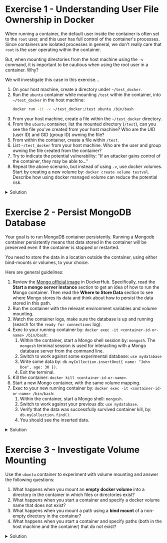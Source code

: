 # Exercise 1 - Understanding User File Ownership in Docker
When running a container, the default user inside the container is often set to the `root` user, and this user has full control of the container's processes. Since containers are isolated processes in general, we don't really care that `root` is the user operating within the container.

But, when mounting directories from the host machine using the `-v` command, it is important to be cautious when using the root user in a container. Why?

We will investigate this case in this exercise...
1. On your host machine, create a directory under `~/test_docker`.
1. Run the `ubuntu` container while mounting `/test` within the container, into `~/test_docker` in the host machine:
    ```bash
    docker run -it -v ~/test_docker:/test ubuntu /bin/bash
    ```
1. From your host machine, create a file within the `~/test_docker` directory.
1. From the `ubuntu` container, list the mounted directory (`/test`), can you see the file you've created from your host machine? Who are the UID (user ID) and GID (group ID) owning the file?
1. From within the container, create a file within `/test`.
1. List `~/test_docker` from your host machine. Who are the user and group owning the file created from the container?
1. Try to indicate the potential vulnerability: "If an attacker gains control of the container, they may be able to..."
1. Repeat the above scenario, but instead of using `-v`, use docker volumes. Start by creating a new volume by: `docker create volume testvol`. Describe how using docker managed volume can reduce the potential risk.

<details>
  <summary>
     Solution
  </summary>

1. From your host machine: `mkdir ~/test_docker`
1. From your host machine: `docker run -it -v ~/test_docker:/test ubuntu /bin/bash`
1. From your host machine: `touch ~/test_docker/myfile.txt`
1. From the ubuntu container: `ls -l /test`. The UID and GID owning the file will correspond to the user and group IDs on the host machine.
1. From the ubuntu container: touch `/test/container_file.txt`
1. From your host machine: `ls -l ~/test_docker`. The file container_file.txt, created within the container, should be visible. The user and group owning the file will correspond to the user and group IDs inside the container, which is `root`!!!
1. If an attacker gains control of the container, they may be able to manipulate or access files within the mounted directory on the host machine, potentially compromising sensitive data or introducing malicious files.
1. From the host machine:
    ```bash
    docker volume create testvol
    docker run -it -v testvol:/test ubuntu /bin/bash
    ```

When using Docker managed volumes, the potential risk is reduced because Docker handles the volume management and ensures proper access control. The files within the volume are isolated from the host machine, providing an additional layer of security.

</details>

# Exercise 2 - Persist MongoDB Database
Your goal is to run MongoDB container persistently. Running a Mongodb container persistently means that data stored in the container will be preserved even if the container is stopped or restarted.

You need to store the data in a location outside the container, using either bind-mounts or volumes, to your choice.

Here are general guidelines:
1. Review the [Mongo official image](https://hub.docker.com/_/mongo) in DockerHub. Specifically, read the **Start a mongo server instance** section to get an idea of how to run the Mongo container. Then read the **Where to Store Data** section to see where Mongo stores its data and think about how to persist the data stored in this path.
1. Run the container with the relevant environment variables and volume mounting.
1. Watch the container logs, make sure the database is up and running (search for the `ready for connections` log).
1. Exec to your running container by: `docker exec -it <container-id-or-name> /bin/bash`:
    1. Within the container, start a Mongo shell session by: `mongosh`. The `mongosh` terminal session is used for interacting with a Mongo database server from the command line.
    1. Switch to work against some experimental database: `use mydatabase`
    1. Write some data by: `db.myCollection.insertOne({ name: "John Doe", age: 30 })`.
    1. Exit the terminal.
1. Kill the container: `docker kill <container-id-or-name>`.
1. Start a new Mongo container, with the same volume mapping.
1. Exec to your new running container by: `docker exec -it <container-id-or-name> /bin/bash`:
    1. Within the container, start a Mongo shell: `mongosh`.
    1. Switch to work against your previous db: `use mydatabase`.
    1. Verify that the data was successfully survived container kill, by: `db.myCollection.find()`.
    1. You should see the inserted data.

<details>
  <summary>
     Solution
  </summary>

In order to successfully persist the data, the following volume mapping can be set:
```bash
docker run --name some-mongo -v ~/mongotest:/data/db -d mongo
```
The `-v ~/mongotest:/data/db` option binds the directory `~/mongotest` on the host machine to the `/data/db` directory inside the container, the directory where Mongo stores its data.

</details>

# Exercise 3 - Investigate Volume Mounting
Use the `ubuntu` container to experiment with volume mounting and answer the following questions:
1. What happens when you mount an **empty docker volume** into a directory in the container in which files or directories exist?
1. What happens when you start a container and specify a docker volume name that does not exist?
1. What happens when you mount a path using a **bind mount** of a non-empty directory in the container?
1. What happens when you start a container and specify paths (both in the host machine and the container) that do not exist?

<details>
  <summary>
     Solution
  </summary>

1. The existing files and directories are copied to the empty volume and remain accessible within the container.
1. An empty volume is created for you.
1. These files or directories are obscured by the mount.
1. If you specify a host path that does not exist, docker will attempt to create the directory or file at that location. If the parent directory of the specified path doesn't exist either, docker will return an error. If you specify a container path that does not exist, docker will create the directory or file inside the container at that location. If the parent directory of the specified path doesn't exist within the container, docker will create the entire directory structure.

</details>